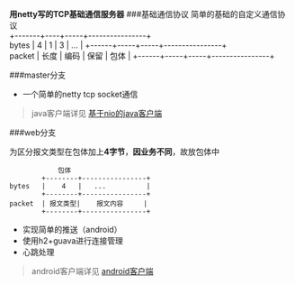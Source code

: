 

**用netty写的TCP基础通信服务器** 
###基础通信协议 
	简单的基础的自定义通信协议       
			+-------+----+-----+----------------+     
	bytes   |   4  |  1  | 3   |  ...           |
			+------+-----+-----+----------------+     
	packet  | 长度 | 编码 | 保留 | 包体           |
			+------+-----+-----+----------------+ 

###master分支
* 一个简单的netty tcp socket通信
> java客户端详见 [基于nio的java客户端](https://github.com/flatychen/nettyPusherClient)
> 
###web分支

为区分报文类型在包体加上**4字节**，**因业务不同**，故放包体中 

				包体       
			+--------+----------------+     
	bytes   |    4   |   ...          |
			+--------+----------------+   
	packet  | 报文类型|    报文内容     |
			+--------+----------------+ 

*  实现简单的推送（android）  
*  使用h2+guava进行连接管理
*  心跳处理  

  
> android客户端详见 [android客户端](https://github.com/flatychen/nettyPusherAndroid)
 

